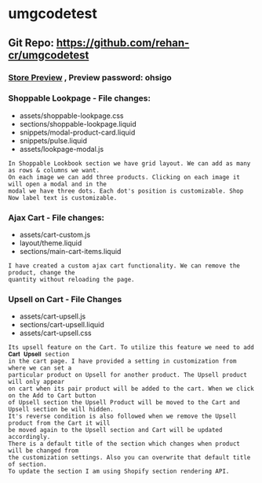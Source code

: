 # umgcodetest
## Git Repo: https://github.com/rehan-cr/umgcodetest
### [Store Preview](https://rehan-cr.myshopify.com/) , Preview password: ohsigo 
### Shoppable Lookpage - File changes:
- assets/shoppable-lookpage.css
- sections/shoppable-lookpage.liquid
- snippets/modal-product-card.liquid
- snippets/pulse.liquid
- assets/lookpage-modal.js
```
In Shoppable Lookbook section we have grid layout. We can add as many as rows & columns we want. 
On each image we can add three products. Clicking on each image it  will open a modal and in the 
modal we have three dots. Each dot's position is customizable. Shop Now label text is customizable.
```

### Ajax Cart - File changes:
- assets/cart-custom.js
- layout/theme.liquid
- sections/main-cart-items.liquid
```
I have created a custom ajax cart functionality. We can remove the product, change the 
quantity without reloading the page.
```

### Upsell on Cart - File Changes
- assets/cart-upsell.js
- sections/cart-upsell.liquid
- assets/cart-upsell.css
```
Its upsell feature on the Cart. To utilize this feature we need to add 𝐂𝐚𝐫𝐭 𝐔𝐩𝐬𝐞𝐥𝐥 section
in the cart page. I have provided a setting in customization from where we can set a 
particular product on Upsell for another product. The Upsell product will only appear 
on cart when its pair product will be added to the cart. When we click on the Add to Cart button 
of Upsell section the Upsell Product will be moved to the Cart and Upsell section be will hidden.
It's reverse condition is also followed when we remove the Upsell product from the Cart it will
be moved again to the Upsell section and Cart will be updated accordingly.
There is a default title of the section which changes when product will be changed from 
the customization settings. Also you can overwrite that default title of section. 
To update the section I am using Shopify section rendering API.
```
